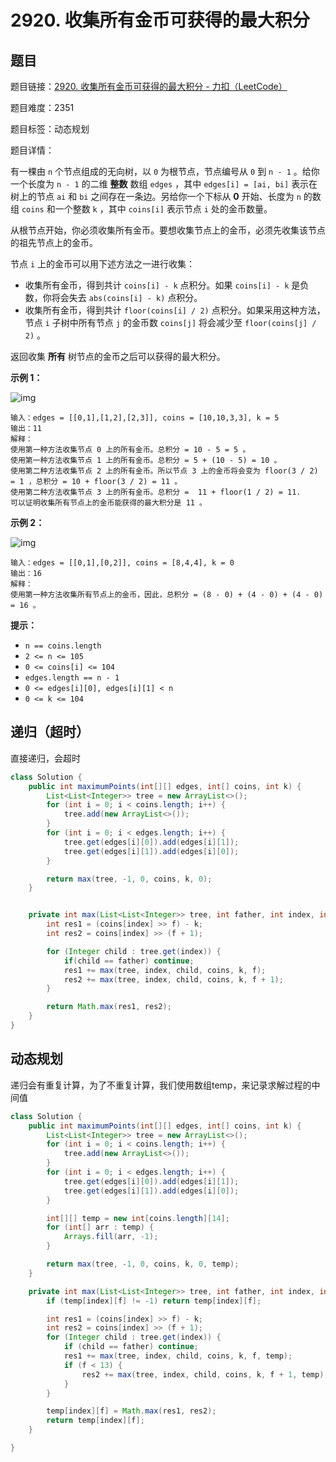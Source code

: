 # 2920. 收集所有金币可获得的最大积分

## 题目

题目链接：[2920. 收集所有金币可获得的最大积分 - 力扣（LeetCode）](https://leetcode.cn/problems/maximum-points-after-collecting-coins-from-all-nodes/description/)

题目难度：2351

题目标签：动态规划

题目详情：

有一棵由 `n` 个节点组成的无向树，以 `0` 为根节点，节点编号从 `0` 到 `n - 1` 。给你一个长度为 `n - 1` 的二维 **整数** 数组 `edges` ，其中 `edges[i] = [ai, bi]` 表示在树上的节点 `ai` 和 `bi` 之间存在一条边。另给你一个下标从 **0** 开始、长度为 `n` 的数组 `coins` 和一个整数 `k` ，其中 `coins[i]` 表示节点 `i` 处的金币数量。

从根节点开始，你必须收集所有金币。要想收集节点上的金币，必须先收集该节点的祖先节点上的金币。

节点 `i` 上的金币可以用下述方法之一进行收集：

- 收集所有金币，得到共计 `coins[i] - k` 点积分。如果 `coins[i] - k` 是负数，你将会失去 `abs(coins[i] - k)` 点积分。
- 收集所有金币，得到共计 `floor(coins[i] / 2)` 点积分。如果采用这种方法，节点 `i` 子树中所有节点 `j` 的金币数 `coins[j]` 将会减少至 `floor(coins[j] / 2)` 。

返回收集 **所有** 树节点的金币之后可以获得的最大积分。

**示例 1：**

![img](https://assets.leetcode.com/uploads/2023/09/18/ex1-copy.png)

```
输入：edges = [[0,1],[1,2],[2,3]], coins = [10,10,3,3], k = 5
输出：11                        
解释：
使用第一种方法收集节点 0 上的所有金币。总积分 = 10 - 5 = 5 。
使用第一种方法收集节点 1 上的所有金币。总积分 = 5 + (10 - 5) = 10 。
使用第二种方法收集节点 2 上的所有金币。所以节点 3 上的金币将会变为 floor(3 / 2) = 1 ，总积分 = 10 + floor(3 / 2) = 11 。
使用第二种方法收集节点 3 上的所有金币。总积分 =  11 + floor(1 / 2) = 11.
可以证明收集所有节点上的金币能获得的最大积分是 11 。 
```

**示例 2：**

![img](https://assets.leetcode.com/uploads/2023/09/18/ex2.png)

```
输入：edges = [[0,1],[0,2]], coins = [8,4,4], k = 0
输出：16
解释：
使用第一种方法收集所有节点上的金币，因此，总积分 = (8 - 0) + (4 - 0) + (4 - 0) = 16 。
```

**提示：**

- `n == coins.length`
- `2 <= n <= 105`
- `0 <= coins[i] <= 104`
- `edges.length == n - 1`
- `0 <= edges[i][0], edges[i][1] < n`
- `0 <= k <= 104`



## 递归（超时）

直接递归，会超时

``` java
class Solution {
    public int maximumPoints(int[][] edges, int[] coins, int k) {
        List<List<Integer>> tree = new ArrayList<>();
        for (int i = 0; i < coins.length; i++) {
            tree.add(new ArrayList<>());
        }
        for (int i = 0; i < edges.length; i++) {
            tree.get(edges[i][0]).add(edges[i][1]);
            tree.get(edges[i][1]).add(edges[i][0]);
        }

        return max(tree, -1, 0, coins, k, 0);
    }


    private int max(List<List<Integer>> tree, int father, int index, int[] coins, int k, int f) {
        int res1 = (coins[index] >> f) - k;
        int res2 = coins[index] >> (f + 1);

        for (Integer child : tree.get(index)) {
            if(child == father) continue;
            res1 += max(tree, index, child, coins, k, f);
            res2 += max(tree, index, child, coins, k, f + 1);
        }

        return Math.max(res1, res2);
    }
}
```



## 动态规划

递归会有重复计算，为了不重复计算，我们使用数组temp，来记录求解过程的中间值

``` java
class Solution {
    public int maximumPoints(int[][] edges, int[] coins, int k) {
        List<List<Integer>> tree = new ArrayList<>();
        for (int i = 0; i < coins.length; i++) {
            tree.add(new ArrayList<>());
        }
        for (int i = 0; i < edges.length; i++) {
            tree.get(edges[i][0]).add(edges[i][1]);
            tree.get(edges[i][1]).add(edges[i][0]);
        }

        int[][] temp = new int[coins.length][14];
        for (int[] arr : temp) {
            Arrays.fill(arr, -1);
        }

        return max(tree, -1, 0, coins, k, 0, temp);
    }

    private int max(List<List<Integer>> tree, int father, int index, int[] coins, int k, int f, int[][] temp) {
        if (temp[index][f] != -1) return temp[index][f];

        int res1 = (coins[index] >> f) - k;
        int res2 = coins[index] >> (f + 1);
        for (Integer child : tree.get(index)) {
            if (child == father) continue;
            res1 += max(tree, index, child, coins, k, f, temp);
            if (f < 13) {
                res2 += max(tree, index, child, coins, k, f + 1, temp);
            }
        }

        temp[index][f] = Math.max(res1, res2);
        return temp[index][f];
    }

}
